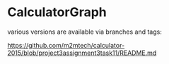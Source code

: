 # CalculatorGraph

various versions are available via branches and tags:

https://github.com/m2mtech/calculator-2015/blob/project3assignment3task11/README.md

